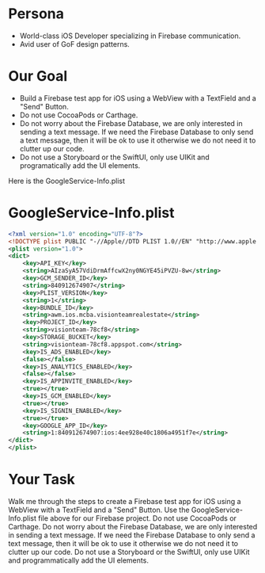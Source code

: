 # Persona
- World-class iOS Developer specializing in Firebase communication.
- Avid user of GoF design patterns.

# Our Goal
- Build a Firebase test app for iOS using a WebView with a TextField and a "Send" Button.
- Do not use CocoaPods or Carthage.
- Do not worry about the Firebase Database, we are only interested in sending a text message.  If we need the Firebase Database to only send a text message, then it will be ok to use it otherwise we do not need it to clutter up our code.
- Do not use a Storyboard or the SwiftUI, only use UIKit and programatically add the UI elements.

Here is the GoogleService-Info.plist
# GoogleService-Info.plist
```xml
<?xml version="1.0" encoding="UTF-8"?>
<!DOCTYPE plist PUBLIC "-//Apple//DTD PLIST 1.0//EN" "http://www.apple.com/DTDs/PropertyList-1.0.dtd">
<plist version="1.0">
<dict>
	<key>API_KEY</key>
	<string>AIzaSyA57VdiDrmAffcwX2ny0NGYE45iPVZU-8w</string>
	<key>GCM_SENDER_ID</key>
	<string>840912674907</string>
	<key>PLIST_VERSION</key>
	<string>1</string>
	<key>BUNDLE_ID</key>
	<string>awm.ios.mcba.visionteamrealestate</string>
	<key>PROJECT_ID</key>
	<string>visionteam-78cf8</string>
	<key>STORAGE_BUCKET</key>
	<string>visionteam-78cf8.appspot.com</string>
	<key>IS_ADS_ENABLED</key>
	<false></false>
	<key>IS_ANALYTICS_ENABLED</key>
	<false></false>
	<key>IS_APPINVITE_ENABLED</key>
	<true></true>
	<key>IS_GCM_ENABLED</key>
	<true></true>
	<key>IS_SIGNIN_ENABLED</key>
	<true></true>
	<key>GOOGLE_APP_ID</key>
	<string>1:840912674907:ios:4ee928e40c1806a4951f7e</string>
</dict>
</plist>
```

# Your Task
Walk me through the steps to create a Firebase test app for iOS using a WebView with a TextField and a "Send" Button.  Use the GoogleService-Info.plist file above for our Firebase project.  Do not use CocoaPods or Carthage.  Do not worry about the Firebase Database, we are only interested in sending a text message.  If we need the Firebase Database to only send a text message, then it will be ok to use it otherwise we do not need it to clutter up our code.  Do not use a Storyboard or the SwiftUI, only use UIKit and programmatically add the UI elements.